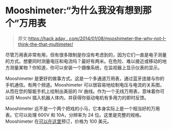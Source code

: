 # Mooshimeter:“为什么我没有想到那个”万用表

> 原文:[https://hack aday . com/2014/01/08/mooshimeter-the-why-not-I-think-the-that-multimeter/](https://hackaday.com/2014/01/08/mooshimeter-the-why-didnt-i-think-of-that-multimeter/)

尽管万用表非常有用，但有很多限制是你没有考虑到的，因为它们一直是电子测量的方式。想要同时测量电压和电流吗？最好有两米。在危险、难以接近或移动的地方测量某物？你知道，你可以安装一个摄像系统，在监视器上显示仪表的显示。

Mooshimeter 是更好的做事方式。这是一个多通道万用表，通过蓝牙连接与你的手机通信。有两个频道。Mooshimeter 可以很容易地绘制电压与电流的关系图，从而在您的智能手机上绘制出美丽的 IV 曲线。作为一个无线万用表，意味着你可以将 Mooshi 插入机器人体内，并获得你驱动电机有多用力的即时反馈。

Mooshimeter 远不是一个两个把戏的小马，它本身实际上是一个相当好的万用表。它可以处理 600V 和 10A，分辨率为 24 位。这里是完整的规格。Mooshimeter 在[可以在这里](http://www.dragoninnovation.com/projects/34-mooshimeter)预订，价格为 100 美元。